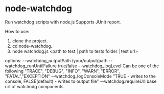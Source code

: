 # node-watchdog

Run watchdog scripts with node.js 
Supports JUnit report.

How to use:
1. clone the project.
2. cd node-watchdog.
3. node watchdog.js <path to test | path to tests folder | test url> <options>


options: 
--watchdog_outputPath /your/output/path
--watchdog_runUntilFailure true/false
--watchdog_logLevel Can be one of the following "TRACE", "DEBUG", "INFO", "WARN", "ERROR", "FATAL","EXCEPTION"
--watchdog_logConsoleMode "TRUE - writes to the console, FALSE(default) - writes to output file"
--watchdog.requireUrl base url of watchodg components


